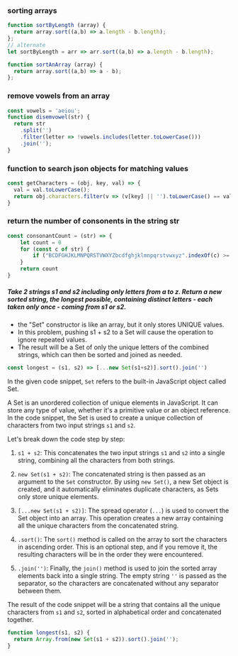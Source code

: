 ### sorting arrays
```js
function sortByLength (array) {
  return array.sort((a,b) => a.length - b.length);
};
// alternate
let sortByLength = arr => arr.sort((a,b) => a.length - b.length);
```

```js
function sortAnArray (array) {
  return array.sort((a,b) => a - b);
};
```

### remove vowels from an array
```js
const vowels = 'aeiou';
function disemvowel(str) {
  return str
    .split('')
    .filter(letter => !vowels.includes(letter.toLowerCase()))
    .join('');
}
```

### function to search json objects for matching values
```js
const getCharacters = (obj, key, val) => {
  val = val.toLowerCase();
  return obj.characters.filter(v => (v[key] || '').toLowerCase() == val);
}
```

### return the number of consonents in the string str
```js
const consonantCount = (str) => {
	let count = 0
	for (const c of str) {
		if ("BCDFGHJKLMNPQRSTVWXYZbcdfghjklmnpqrstvwxyz".indexOf(c) >= 0) count++
	}
	return count
}
```


##### Take 2 strings s1 and s2 including only letters from a to z. Return a new sorted string, the longest possible, containing distinct letters - each taken only once - coming from s1 or s2.
  - the "Set" constructor is like an array, but it only stores UNIQUE values. 
  - In this problem, pushing s1 + s2 to a Set will cause the operation to ignore repeated values. 
  - The result will be a Set of only the unique letters of the combined strings, which can then be sorted and joined as needed.

  ```js
  const longest = (s1, s2) => [...new Set(s1+s2)].sort().join('')
  ```

  In the given code snippet, `Set` refers to the built-in JavaScript object called Set. 

  A Set is an unordered collection of unique elements in JavaScript. It can store any type of value, whether it's a primitive value or an object reference. In the code snippet, the Set is used to create a unique collection of characters from two input strings `s1` and `s2`.

  Let's break down the code step by step:

  1. `s1 + s2`: This concatenates the two input strings `s1` and `s2` into a single string, combining all the characters from both strings.

  2. `new Set(s1 + s2)`: The concatenated string is then passed as an argument to the `Set` constructor. By using `new Set()`, a new Set object is created, and it automatically eliminates duplicate characters, as Sets only store unique elements.

  3. `[...new Set(s1 + s2)]`: The spread operator (`...`) is used to convert the Set object into an array. This operation creates a new array containing all the unique characters from the concatenated string.

  4. `.sort()`: The `sort()` method is called on the array to sort the characters in ascending order. This is an optional step, and if you remove it, the resulting characters will be in the order they were encountered.

  5. `.join('')`: Finally, the `join()` method is used to join the sorted array elements back into a single string. The empty string `''` is passed as the separator, so the characters are concatenated without any separator between them.

  The result of the code snippet will be a string that contains all the unique characters from `s1` and `s2`, sorted in alphabetical order and concatenated together.

  ```js
  function longest(s1, s2) {
    return Array.from(new Set(s1 + s2)).sort().join('');
  }
  ```
